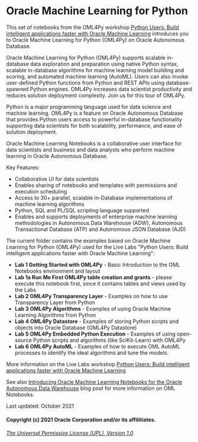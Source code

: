 # Oracle Machine Learning for Python
This set of notebooks from the OML4Py workshop [Python Users: Build intelligent applications faster with Oracle Machine Learning](https://apexapps.oracle.com/pls/apex/dbpm/r/livelabs/view-workshop?wid=786&clear=180&session=101223418598505) introduces you to Oracle Machine Learning for Python (OML4Py) on Oracle Autonomous Database. 

Oracle Machine Learning for Python (OML4Py) supports scalable in-database data exploration and preparation using native Python syntax, scalable in-database algorithms for machine learning model building and scoring, and automated machine learning (AutoML). Users can also invoke user-defined Python functions from Python and REST APIs using database-spawned Python engines. OML4Py increases data scientist productivity and reduces solution deployment complexity. Join us for this tour of OML4Py.

Python is a major programming language used for data science and machine learning. OML4Py is a feature on Oracle Autonomous Database that provides Python users access to powerful in-database functionality supporting data scientists for both scalability, performance, and ease of solution deployment. 

Oracle Machine Learning Notebooks is a collaborative user interface for data scientists and business and data analysts who perform machine learning in Oracle Autonomous Database.   

Key Features:   

* Collaborative UI for data scientists
* Enables sharing of notebooks and templates with permissions and execution scheduling 
* Access to 30+ parallel, scalable in-Database implementations of machine learning algorithms
* Python, SQL and PL/SQL scripting language supported
* Enables and supports deployments of enterprise machine learning methodologies in Autonomous Data Warehouse (ADW), Autonomous Transactional Database (ATP) and Autonomous JSON Database (AJD)

The current folder contains the examples based on Oracle Machine Learning for Python (OML4Py) used for the Live Labs "Python Users: Build intelligent applications faster with Oracle Machine Learning":

 * **Lab 1 Getting Started with OML4Py** - Basic Introduction to the OML Notebooks environment and layout
 * **Lab 1a Run Me First OML4Py table creation and grants** - please execute this notebook first, since it contains tables and views used by the Labs
 * **Lab 2 OML4Py Transparency Layer** - Examples on how to use Transparency Layer from Python
 * **Lab 3 OML4Py Algorithms** - Examples of using Oracle Machine Learning Algorithms from Python
 * **Lab 4 OML4Py Datastore** - Examples of storing Python scripts and objects into Oracle Database (OML4Py Datastore)
 * **Lab 5 OML4Py Embedded Python Execution** - Examples of using open-source Python scripts and algorithms (like SciKit-Learn) with OML4Py
 * **Lab 6 OML4Py AutoML** - Examples of how to execute OML AutoML processes to identify the ideal algorithms and tune the models.

More information on the Live Labs workshop [Python Users: Build intelligent applications faster with Oracle Machine Learning](https://apexapps.oracle.com/pls/apex/dbpm/r/livelabs/view-workshop?wid=786&clear=180&session=101223418598505)

See also [Introducing Oracle Machine Learning Notebooks for the Oracle Autonomous Data Warehouse](https://blogs.oracle.com/datamining/introducing-oracle-machine-learning-sql-notebooks-for-the-oracle-autonomous-data-warehouse-cloud) blog post for more information on OML Notebooks.

Last updated: October 2021

#### Copyright (c) 2021 Oracle Corporation and/or its affilitiates.

###### [The Universal Permissive License (UPL), Version 1.0](https://oss.oracle.com/licenses/upl/)
